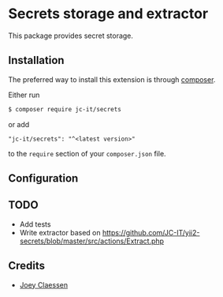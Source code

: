 # Secrets storage and extractor

This package provides secret storage. 

## Installation

The preferred way to install this extension is through [composer](http://getcomposer.org/download/).

Either run

```bash
$ composer require jc-it/secrets
```

or add

```
"jc-it/secrets": "^<latest version>"
```

to the `require` section of your `composer.json` file.

## Configuration

## TODO
- Add tests
- Write extractor based on https://github.com/JC-IT/yii2-secrets/blob/master/src/actions/Extract.php

## Credits
- [Joey Claessen](https://github.com/joester89)
